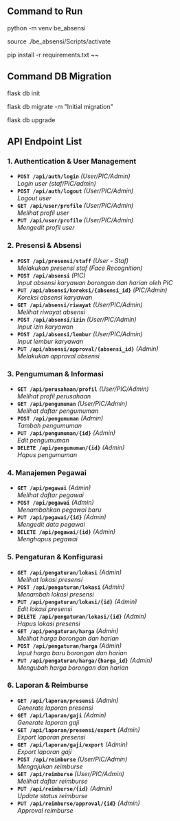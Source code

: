 ## Command to Run 

python -m venv be_absensi

source ./be_absensi/Scripts/activate

pip install -r requirements.txt
~~
## Command DB Migration

flask db init

flask db migrate -m "Initial migration"

flask db upgrade

## API Endpoint List

### **1. Authentication & User Management**
- **`POST /api/auth/login`** *(User/PIC/Admin)*  
  *Login user (staf/PIC/admin)*
- **`POST /api/auth/logout`** *(User/PIC/Admin)*  
  *Logout user*
- **`GET /api/user/profile`** *(User/PIC/Admin)*  
  *Melihat profil user*
- **`PUT /api/user/profile`** *(User/PIC/Admin)*  
  *Mengedit profil user*

### **2. Presensi & Absensi**
- **`POST /api/presensi/staff`** *(User - Staf)*  
  *Melakukan presensi staf (Face Recognition)*
- **`POST /api/absensi`** *(PIC)*  
  *Input absensi karyawan borongan dan harian oleh PIC*
- **`PUT /api/absensi/koreksi/{absensi_id}`** *(PIC/Admin)*  
  *Koreksi absensi karyawan*
- **`GET /api/absensi/riwayat`** *(User/PIC/Admin)*  
  *Melihat riwayat absensi*
- **`POST /api/absensi/izin`** *(User/PIC/Admin)*  
  *Input izin karyawan*
- **`POST /api/absensi/lembur`** *(User/PIC/Admin)*  
  *Input lembur karyawan*
- **`PUT /api/absensi/approval/{absensi_id}`** *(Admin)*  
  *Melakukan approval absensi*

### **3. Pengumuman & Informasi**
- **`GET /api/perusahaan/profil`** *(User/PIC/Admin)*  
  *Melihat profil perusahaan*
- **`GET /api/pengumuman`** *(User/PIC/Admin)*  
  *Melihat daftar pengumuman*
- **`POST /api/pengumuman`** *(Admin)*  
  *Tambah pengumuman*
- **`PUT /api/pengumuman/{id}`** *(Admin)*  
  *Edit pengumuman*
- **`DELETE /api/pengumuman/{id}`** *(Admin)*  
  *Hapus pengumuman*

### **4. Manajemen Pegawai**
- **`GET /api/pegawai`** *(Admin)*  
  *Melihat daftar pegawai*
- **`POST /api/pegawai`** *(Admin)*  
  *Menambahkan pegawai baru*
- **`PUT /api/pegawai/{id}`** *(Admin)*  
  *Mengedit data pegawai*
- **`DELETE /api/pegawai/{id}`** *(Admin)*  
  *Menghapus pegawai*

### **5. Pengaturan & Konfigurasi**
- **`GET /api/pengaturan/lokasi`** *(Admin)*  
  *Melihat lokasi presensi*
- **`POST /api/pengaturan/lokasi`** *(Admin)*  
  *Menambah lokasi presensi*
- **`PUT /api/pengaturan/lokasi/{id}`** *(Admin)*  
  *Edit lokasi presensi*
- **`DELETE /api/pengaturan/lokasi/{id}`** *(Admin)*  
  *Hapus lokasi presensi*
- **`GET /api/pengaturan/harga`** *(Admin)*  
  *Melihat harga borongan dan harian*
- **`POST /api/pengaturan/harga`** *(Admin)*  
  *Input harga baru borongan dan harian*
- **`PUT /api/pengaturan/harga/{harga_id}`** *(Admin)*  
  *Mengubah harga borongan dan harian*

### **6. Laporan & Reimburse**
- **`GET /api/laporan/presensi`** *(Admin)*  
  *Generate laporan presensi*
- **`GET /api/laporan/gaji`** *(Admin)*  
  *Generate laporan gaji*
- **`GET /api/laporan/presensi/export`** *(Admin)*  
  *Export laporan presensi*
- **`GET /api/laporan/gaji/export`** *(Admin)*  
  *Export laporan gaji*
- **`POST /api/reimburse`** *(User/PIC/Admin)*  
  *Mengajukan reimburse*
- **`GET /api/reimburse`** *(User/PIC/Admin)*  
  *Melihat daftar reimburse*
- **`PUT /api/reimburse/{id}`** *(Admin)*  
  *Update status reimburse*
- **`PUT /api/reimburse/approval/{id}`** *(Admin)*  
  *Approval reimburse*





